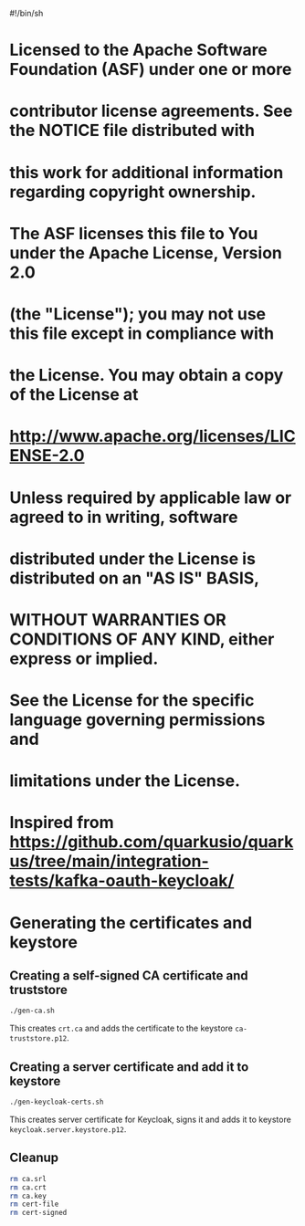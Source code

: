 #!/bin/sh
#
# Licensed to the Apache Software Foundation (ASF) under one or more
# contributor license agreements.  See the NOTICE file distributed with
# this work for additional information regarding copyright ownership.
# The ASF licenses this file to You under the Apache License, Version 2.0
# (the "License"); you may not use this file except in compliance with
# the License.  You may obtain a copy of the License at
#
#      http://www.apache.org/licenses/LICENSE-2.0
#
# Unless required by applicable law or agreed to in writing, software
# distributed under the License is distributed on an "AS IS" BASIS,
# WITHOUT WARRANTIES OR CONDITIONS OF ANY KIND, either express or implied.
# See the License for the specific language governing permissions and
# limitations under the License.
#

## 
# Inspired from https://github.com/quarkusio/quarkus/tree/main/integration-tests/kafka-oauth-keycloak/
#
# Generating the certificates and keystore

## Creating a self-signed CA certificate and truststore

```bash
./gen-ca.sh
```

This creates `crt.ca` and adds the certificate to the keystore `ca-truststore.p12`.

## Creating a server certificate and add it to keystore

```bash
./gen-keycloak-certs.sh
```

This creates server certificate for Keycloak, signs it and adds it to keystore `keycloak.server.keystore.p12`.

## Cleanup

```bash
rm ca.srl
rm ca.crt
rm ca.key
rm cert-file
rm cert-signed
```